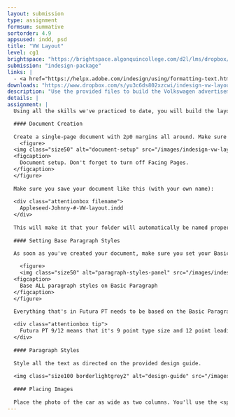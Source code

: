 ```yaml
---
layout: submission
type: assignment
formsum: summative
sortorder: 4.9
appsused: indd, psd
title: "VW Layout"
level: cg1
brightspace: "https://brightspace.algonquincollege.com/d2l/lms/dropbox/user/folder_submit_files.d2l?db=543553&grpid=0&isprv=0&bp=0&ou=561702"
submission: "indesign-package"
links: |
  - <a href="https://helpx.adobe.com/indesign/using/formatting-text.html#use_quick_apply" target="_blank">Adobe: Quick Apply</a>
downloads: "https://www.dropbox.com/s/yu3c6ds802xzcwi/indesign-vw-layout.zip?dl=1"
description: "Use the provided files to build the Volkswagen advertisement according to the included PDF design guide. Again, we're building an InDesign document in a way which will make it easy to edit."
details: |
assignment: |
  Using all the skills we've practiced to date, you will build the layout shown in the provided design guide. You'll be replicating the design in the guide. There may be very small differences, like different line endings. That's ok.

  #### Document Creation
  
  Create a single-page document with 2p0 margins all around. Make sure you adhere to all the settings shown below.
    <figure>
  <img class="size50" alt="document-setup" src="/images/indesign-vw-layout/document-setup.jpg">  
  <figcaption>
    Document setup. Don't forget to turn off Facing Pages.
  </figcaption>
  </figure>
  
  Make sure you save your document like this (with your own name):
  
  <div class="attentionbox filename">
    Appleseed-Johnny-#-VW-layout.indd
  </div>
  
  This will make it that your folder will automatically be named properly once you're done.
  
  #### Setting Base Paragraph Styles
  
  As soon as you've created your document, make sure you set your Basic Paragraph Style to <a href="https://fonts.adobe.com/fonts/futura-pt" title="Turn on Futura PT on Adobe Fonts" target="_blank" class="fw700">Futura PT Book</a> 9pt.

    <figure>
    <img class="size50" alt="paragraph-styles-panel" src="/images/indesign-vw-layout/paragraph-styles-panel.jpg">
  <figcaption>
    Base ALL paragraph styles on Basic Paragraph
  </figcaption>
  </figure>
  
  Everything that's in Futura PT needs to be based on the Basic Paragraph Style.

  <div class="attentionbox tip">
    Futura PT 9/12 means that it's 9 point type size and 12 point leading. It's expressed <i>nine over twelve</i>.
  </div>
  
  #### Paragraph Styles
  
  Style all the text as directed on the provided design guide.
  
  <img class="size100 borderlightgrey2" alt="design-guide" src="/images/indesign-vw-layout/design-guide.jpg">
    
  #### Placing Images
  
  Place the photo of the car as wide as two columns. You'll use the <span class="command">File > Place...</span> command to import the photo. Once you have a loaded cursor, drag the photo into place.
---
```

 